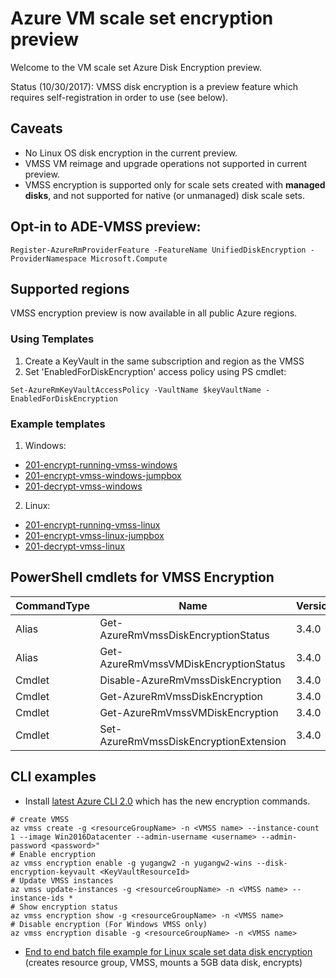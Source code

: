 # Azure VM scale set encryption preview

Welcome to the VM scale set Azure Disk Encryption preview.

Status (10/30/2017): VMSS disk encryption is a preview feature which requires self-registration in order to use (see below).

## Caveats
- No Linux OS disk encryption in the current preview.
- VMSS VM reimage and upgrade operations not supported in current preview.
- VMSS encryption is supported only for scale sets created with __managed disks__, and not supported for native (or unmanaged) disk scale sets.

## Opt-in to ADE-VMSS preview: 
```
Register-AzureRmProviderFeature -FeatureName UnifiedDiskEncryption -ProviderNamespace Microsoft.Compute  
```

## Supported regions
VMSS encryption preview is now available in all public Azure regions.

### Using Templates
1. Create a KeyVault in the same subscription and region as the VMSS
2. Set 'EnabledForDiskEncryption' access policy using PS cmdlet:
```
Set-AzureRmKeyVaultAccessPolicy -VaultName $keyVaultName -EnabledForDiskEncryption
```

### Example templates
1.	Windows:
- [201-encrypt-running-vmss-windows](https://github.com/Azure/azure-quickstart-templates/tree/master/201-encrypt-running-vmss-windows)
- [201-encrypt-vmss-windows-jumpbox](https://github.com/Azure/azure-quickstart-templates/tree/master/201-encrypt-vmss-windows-jumpbox)
- [201-decrypt-vmss-windows](https://github.com/Azure/azure-quickstart-templates/tree/master/201-decrypt-vmss-windows)
2.	Linux:
- [201-encrypt-running-vmss-linux](https://github.com/Azure/azure-quickstart-templates/tree/master/201-encrypt-running-vmss-linux)
- [201-encrypt-vmss-linux-jumpbox](https://github.com/Azure/azure-quickstart-templates/tree/master/201-encrypt-vmss-linux-jumpbox)
- [201-decrypt-vmss-linux](https://github.com/Azure/azure-quickstart-templates/tree/master/201-decrypt-vmss-linux)


## PowerShell cmdlets for VMSS Encryption
|CommandType     |Name                                               |Version    |Source         |
|----------------|---------------------------------------------------|-----------|---------------|
|Alias           |Get-AzureRmVmssDiskEncryptionStatus                |3.4.0      |AzureRM.Compute|
|Alias           |Get-AzureRmVmssVMDiskEncryptionStatus              |3.4.0      |AzureRM.Compute|
|Cmdlet          |Disable-AzureRmVmssDiskEncryption                  |3.4.0      |AzureRM.Compute|
|Cmdlet          |Get-AzureRmVmssDiskEncryption                      |3.4.0      |AzureRM.Compute|
|Cmdlet          |Get-AzureRmVmssVMDiskEncryption                    |3.4.0      |AzureRM.Compute|
|Cmdlet          |Set-AzureRmVmssDiskEncryptionExtension             |3.4.0      |AzureRM.Compute|

## CLI examples
- Install [latest Azure CLI 2.0](https://docs.microsoft.com/en-us/cli/azure/install-azure-cli?view=azure-cli-latest) which has the new encryption commands. 

```
# create VMSS
az vmss create -g <resourceGroupName> -n <VMSS name> --instance-count 1 --image Win2016Datacenter --admin-username <username> --admin-password <password>"
# Enable encryption
az vmss encryption enable -g yugangw2 -n yugangw2-wins --disk-encryption-keyvault <KeyVaultResourceId>
# Update VMSS instances
az vmss update-instances -g <resourceGroupName> -n <VMSS name> --instance-ids * 
# Show encryption status
az vmss encryption show -g <resourceGroupName> -n <VMSS name>
# Disable encryption (For Windows VMSS only)
az vmss encryption disable -g <resourceGroupName> -n <VMSS name>
```
- [End to end batch file example for Linux scale set data disk encryption](https://gist.githubusercontent.com/ejarvi/7766dad1475d5f7078544ffbb449f29b/raw/03e5d990b798f62cf188706221ba6c0c7c2efb3f/enable-linux-vmss.bat) (creates resource group, VMSS, mounts a 5GB data disk, encrypts) 

